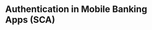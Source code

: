<!-- begin AUTHOR joshis_tweets 05/04/2020 -->
<!-- end -->

# Authentication in Mobile Banking Apps (SCA)
